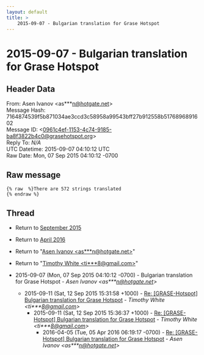 ```yaml
---
layout: default
title: >
    2015-09-07 - Bulgarian translation for Grase Hotspot
---
```


# 2015-09-07 - Bulgarian translation for Grase Hotspot

## Header Data

From: Asen Ivanov \<as***n@hotgate.net\><br>
Message Hash: 7164874539f5b871034ae3ccd3c58958a99543bff27b912558b5176896891602<br>
Message ID: \<0961c4ef-1153-4c74-9185-ba8f3822b4c0@grasehotspot.org\><br>
Reply To: _N/A_<br>
UTC Datetime: 2015-09-07 04:10:12 UTC<br>
Raw Date: Mon, 07 Sep 2015 04:10:12 -0700<br>

## Raw message

```
{% raw  %}There are 572 strings translated
{% endraw %}
```

## Thread

+ Return to [September 2015](/archive/2015/09)
+ Return to [April 2016](/archive/2016/04)

+ Return to "[Asen Ivanov <as***n<span>@</span>hotgate.net>](/authors/as___n_at_hotgate_net)"
+ Return to "[Timothy White <ti***8<span>@</span>gmail.com>](/authors/ti___8_at_gmail_com)"

+ 2015-09-07 (Mon, 07 Sep 2015 04:10:12 -0700) - Bulgarian translation for Grase Hotspot - _Asen Ivanov \<as***n@hotgate.net\>_
  + 2015-09-11 (Sat, 12 Sep 2015 15:31:58 +1000) - [Re: [GRASE-Hotspot] Bulgarian translation for Grase Hotspot](/archive/2015/09/626162cc9603c914dc58d214005fd974564d3f938b7f7054e753fb866dfa6612) - _Timothy White \<ti***8@gmail.com\>_
    + 2015-09-11 (Sat, 12 Sep 2015 15:36:37 +1000) - [Re: [GRASE-Hotspot] Bulgarian translation for Grase Hotspot](/archive/2015/09/715455b2c28f1e2401741cb053edceabdf6375416370f47122ee57d90faae6ca) - _Timothy White \<ti***8@gmail.com\>_
      + 2016-04-05 (Tue, 05 Apr 2016 06:19:17 -0700) - [Re: [GRASE-Hotspot] Bulgarian translation for Grase Hotspot](/archive/2016/04/9f6e6c59dc134f64aea57cd68bd7c13212cf1c4fcb9724019d99936051e60e66) - _Asen Ivanov \<as***n@hotgate.net\>_


